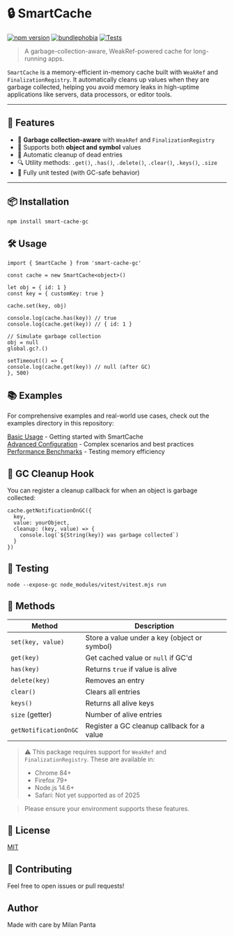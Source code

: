 # 🔒 SmartCache

[![npm version](https://img.shields.io/npm/v/smart-cache-gc.svg)](https://www.npmjs.com/package/smart-cache-gc)
[![bundlephobia](https://badgen.net/bundlephobia/minzip/smart-cache-gc)](https://bundlephobia.com/package/smart-cache-gc)
[![Tests](https://github.com/kingmaker9841/smart-resource-cache/actions/workflows/test.yml/badge.svg)](https://github.com/kingmaker9841/smart-resource-cache/actions/workflows/test.yml)

> A garbage-collection-aware, WeakRef-powered cache for long-running apps.

`SmartCache` is a memory-efficient in-memory cache built with `WeakRef` and `FinalizationRegistry`. It automatically cleans up values when they are garbage collected, helping you avoid memory leaks in high-uptime applications like servers, data processors, or editor tools.

---

## 🚀 Features

- 🧠 **Garbage collection-aware** with `WeakRef` and `FinalizationRegistry`
- 🔑 Supports both **object and symbol** values
- 🧼 Automatic cleanup of dead entries
- 🔍 Utility methods: `.get()`, `.has()`, `.delete()`, `.clear()`, `.keys()`, `.size`
- 🧪 Fully unit tested (with GC-safe behavior)

---

## 📦 Installation

```
npm install smart-cache-gc
```

## 🛠️ Usage

```
import { SmartCache } from 'smart-cache-gc'

const cache = new SmartCache<object>()

let obj = { id: 1 }
const key = { customKey: true }

cache.set(key, obj)

console.log(cache.has(key)) // true
console.log(cache.get(key)) // { id: 1 }

// Simulate garbage collection
obj = null
global.gc?.()

setTimeout(() => {
console.log(cache.get(key)) // null (after GC)
}, 500)

```

## 📚 Examples

For comprehensive examples and real-world use cases, check out the examples directory in this repository:

[Basic Usage](./src//examples/browser/main.ts) - Getting started with SmartCache  
[Advanced Configuration](./src/examples/node/index.ts) - Complex scenarios and best practices  
[Performance Benchmarks](./src/examples/node/index.ts) - Testing memory efficiency

## 🔔 GC Cleanup Hook

You can register a cleanup callback for when an object is garbage collected:

```
cache.getNotificationOnGC({
  key,
  value: yourObject,
  cleanup: (key, value) => {
    console.log(`${String(key)} was garbage collected`)
  }
})
```

## 🧪 Testing

```
node --expose-gc node_modules/vitest/vitest.mjs run
```

## 📁 Methods

| Method                | Description                                  |
| --------------------- | -------------------------------------------- |
| `set(key, value)`     | Store a value under a key (object or symbol) |
| `get(key)`            | Get cached value or `null` if GC'd           |
| `has(key)`            | Returns `true` if value is alive             |
| `delete(key)`         | Removes an entry                             |
| `clear()`             | Clears all entries                           |
| `keys()`              | Returns all alive keys                       |
| `size` (getter)       | Number of alive entries                      |
| `getNotificationOnGC` | Register a GC cleanup callback for a value   |

> ⚠️ This package requires support for `WeakRef` and `FinalizationRegistry`. These are available in:
>
> - Chrome 84+
> - Firefox 79+
> - Node.js 14.6+
> - Safari: Not yet supported as of 2025

> Please ensure your environment supports these features.

## 📜 License

[MIT](./LICENSE)

## 🤝 Contributing

Feel free to open issues or pull requests!

## Author

Made with care by Milan Panta
